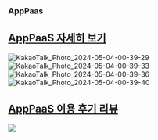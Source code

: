 ### AppPaas 

<h2><a href="https://b0990339c78d470de00d3dd32dd4db7f1.apppaas.app/home">AppPaaS 자세히 보기</a></h2>

![KakaoTalk_Photo_2024-05-04-00-39-29](https://github.com/seungji2001/AppPaas/assets/86452494/6b6bc8dd-bd40-4b0c-9091-eb2049954284)
![KakaoTalk_Photo_2024-05-04-00-39-33](https://github.com/seungji2001/AppPaas/assets/86452494/74f73393-989d-4904-869a-7b37b78b2747)
![KakaoTalk_Photo_2024-05-04-00-39-36](https://github.com/seungji2001/AppPaas/assets/86452494/db3e3ed3-c5bb-4476-829e-1eb1adf9cb3e)
![KakaoTalk_Photo_2024-05-04-00-39-40](https://github.com/seungji2001/AppPaas/assets/86452494/34684838-a5d0-470b-a92e-22e60268aae3)

<h2><a href="https://blog.naver.com/oceanball38/223447862212">AppPaaS 이용 후기 리뷰</a></h2>
<a href="https://blog.naver.com/oceanball38/223447862212">
  <img src="https://github.com/kchaeeun/AppPaas_homePage/assets/102590823/da9cc86a-0ff4-43a5-87f2-0aef62c76638">
</a>
